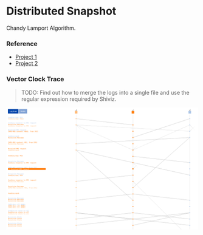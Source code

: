 # Distributed Snapshot

Chandy Lamport Algorithm.

### Reference
- [Project 1](https://github.com/FreddyMartinez/chandy-lamport-go)
- [Project 2](https://github.com/mariuscrsn/GlobalStateSnapshot)

### Vector Clock Trace

> TODO: Find out how to merge the logs into a single file and use the regular expression required by Shiviz.

![Vector Clock Trace](misc/shiviz.png)

